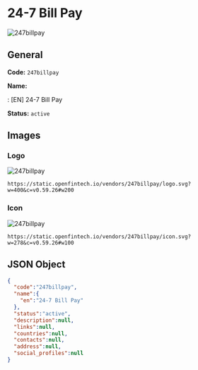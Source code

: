 
# 24-7 Bill Pay 
![247billpay](https://static.openfintech.io/vendors/247billpay/logo.svg?w=400&c=v0.59.26#w200)  

## General 
 
**Code:** `247billpay` 
 
**Name:** 
 
:	[EN] 24-7 Bill Pay 
 
**Status:** `active` 
 

## Images 

### Logo 
 
![247billpay](https://static.openfintech.io/vendors/247billpay/logo.svg?w=400&c=v0.59.26#w200)  

```
https://static.openfintech.io/vendors/247billpay/logo.svg?w=400&c=v0.59.26#w200
```  

### Icon 
 
![247billpay](https://static.openfintech.io/vendors/247billpay/icon.svg?w=278&c=v0.59.26#w100)  

```
https://static.openfintech.io/vendors/247billpay/icon.svg?w=278&c=v0.59.26#w100
```  

## JSON Object 

```json
{
  "code":"247billpay",
  "name":{
    "en":"24-7 Bill Pay"
  },
  "status":"active",
  "description":null,
  "links":null,
  "countries":null,
  "contacts":null,
  "address":null,
  "social_profiles":null
}
```  

